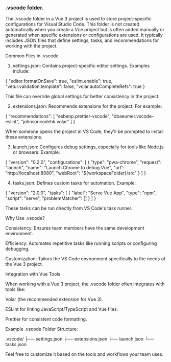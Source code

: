 ### .vscode folder.


The .vscode folder in a Vue 3 project is used to store project-specific configurations for Visual Studio Code. This folder is not created automatically when you create a Vue project but is often added manually or generated when specific extensions or configurations are used. It typically includes JSON files that define settings, tasks, and recommendations for working with the project.

Common Files in .vscode

1. settings.json: Contains project-specific editor settings. Examples include:

{
    "editor.formatOnSave": true,
    "eslint.enable": true,
    "vetur.validation.template": false,
    "volar.autoCompleteRefs": true
}

This file can override global settings for better consistency in the project.


2. extensions.json: Recommends extensions for the project. For example:

{
    "recommendations": [
        "esbenp.prettier-vscode",
        "dbaeumer.vscode-eslint",
        "johnsoncodehk.volar"
    ]
}

When someone opens the project in VS Code, they'll be prompted to install these extensions.


3. launch.json: Configures debug settings, especially for tools like Node.js or browsers. Example:

{
    "version": "0.2.0",
    "configurations": [
        {
            "type": "pwa-chrome",
            "request": "launch",
            "name": "Launch Chrome to debug Vue",
            "url": "http://localhost:8080",
            "webRoot": "${workspaceFolder}/src"
        }
    ]
}


4. tasks.json: Defines custom tasks for automation. Example:

{
    "version": "2.0.0",
    "tasks": [
        {
            "label": "Serve Vue App",
            "type": "npm",
            "script": "serve",
            "problemMatcher": []
        }
    ]
}

These tasks can be run directly from VS Code's task runner.



Why Use .vscode?

Consistency: Ensures team members have the same development environment.

Efficiency: Automates repetitive tasks like running scripts or configuring debugging.

Customization: Tailors the VS Code environment specifically to the needs of the Vue 3 project.


Integration with Vue Tools

When working with a Vue 3 project, the .vscode folder often integrates with tools like:

Volar (the recommended extension for Vue 3).

ESLint for linting JavaScript/TypeScript and Vue files.

Prettier for consistent code formatting.


Example .vscode Folder Structure:

.vscode/
├── settings.json
├── extensions.json
├── launch.json
└── tasks.json

Feel free to customize it based on the tools and workflows your team uses.

